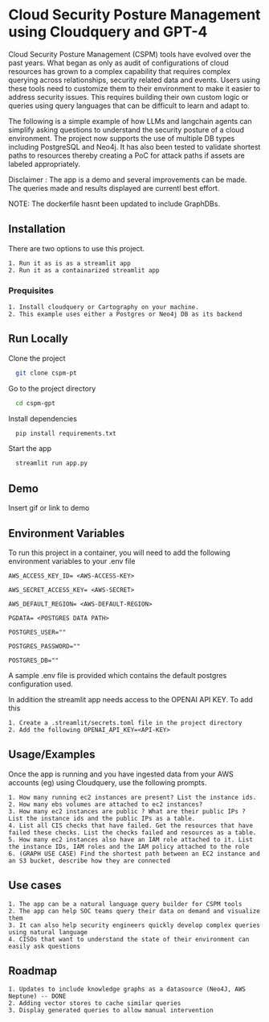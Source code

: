 
# Cloud Security Posture Management using Cloudquery and GPT-4  

Cloud Security Posture Management (CSPM) tools have evolved over the past years. What began as only as audit of configurations of cloud resources has grown to a complex capability that requires complex querying across relationships, security related data and events. 
Users using these tools need to customize them to their environment to make it easier to address security issues. This requires building their own custom logic or queries using query languages that can be difficult to learn and adapt to. 

The following is a simple example of how LLMs and langchain agents can simplify asking questions to understand the security posture of a cloud environment.  The project now supports the use of multiple DB types including PostgreSQL and Neo4j. It has also been tested to validate shortest paths to resources thereby creating a PoC for attack paths if assets are labeled appropriately. 

Disclaimer : The app is a demo and several improvements can be made. The queries made and results displayed are currentl best effort. 


NOTE: The dockerfile hasnt been updated to include GraphDBs.   

## Installation

There are two options to use this project. 
    
    1. Run it as is as a streamlit app
    2. Run it as a containarized streamlit app

### Prequisites
    1. Install cloudquery or Cartography on your machine.
    2. This example uses either a Postgres or Neo4j DB as its backend


## Run Locally

Clone the project

```bash
  git clone cspm-pt
```

Go to the project directory

```bash
  cd cspm-gpt
```

Install dependencies

```bash
  pip install requirements.txt
```

Start the app

```bash
  streamlit run app.py
```


## Demo

Insert gif or link to demo


## Environment Variables

To run this project in a container, you will need to add the following environment variables to your .env file

    AWS_ACCESS_KEY_ID= <AWS-ACCESS-KEY>

    AWS_SECRET_ACCESS_KEY= <AWS-SECRET>

    AWS_DEFAULT_REGION= <AWS-DEFAULT-REGION>

    PGDATA= <POSTGRES DATA PATH>

    POSTGRES_USER=""

    POSTGRES_PASSWORD=""

    POSTGRES_DB=""

A sample .env file is provided which contains the default postgres configuration used. 

In addition the streamlit app needs access to the OPENAI API KEY. To add this

    1. Create a .streamlit/secrets.toml file in the project directory
    2. Add the following OPENAI_API_KEY=<API-KEY>

## Usage/Examples
Once the app is running and you have ingested data from your AWS accounts (eg) using Cloudquery, use the following prompts. 

    1. How many running ec2 instances are present? List the instance ids.
    2. How many ebs volumes are attached to ec2 instances? 
    3. How many ec2 instances are public ? What are their public IPs ? List the instance ids and the public IPs as a table.  
    4. List all CIS checks that have failed. Get the resources that have failed these checks. List the checks failed and resources as a table.
    5. How many ec2 instances also have an IAM role attached to it. List the instance IDs, IAM roles and the IAM policy attached to the role
    6. (GRAPH USE CASE) Find the shortest path between an EC2 instance and an S3 bucket, describe how they are connected


## Use cases
    1. The app can be a natural language query builder for CSPM tools 
    2. The app can help SOC teams query their data on demand and visualize them 
    3. It can also help security engineers quickly develop complex queries using natural language 
    4. CISOs that want to understand the state of their environment can easily ask questions 
## Roadmap

    1. Updates to include knowledge graphs as a datasource (Neo4J, AWS Neptune) -- DONE 
    2. Adding vector stores to cache similar queries 
    3. Display generated queries to allow manual intervention


